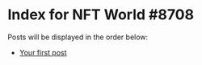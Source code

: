 # Index for NFT World #8708
Posts will be displayed in the order below:

- [Your first post](./001-first.md)

